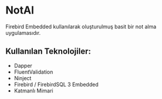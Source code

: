 # NotAl
Firebird Embedded kullanılarak oluşturulmuş basit bir not alma uygulamasıdır.
## Kullanılan Teknolojiler:
- Dapper
- FluentValidation
- Ninject
- Firebird / FirebirdSQL 3 Embedded
- Katmanlı Mimari

